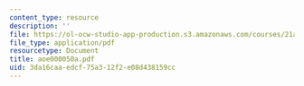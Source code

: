```yaml
---
content_type: resource
description: ''
file: https://ol-ocw-studio-app-production.s3.amazonaws.com/courses/21a-453-anthropology-of-the-middle-east-spring-2004/3da16caaedcf75a312f2e08d438159cc_aoe000050a.pdf
file_type: application/pdf
resourcetype: Document
title: aoe000050a.pdf
uid: 3da16caa-edcf-75a3-12f2-e08d438159cc
---
```

